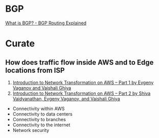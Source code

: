 
# BGP

[What is BGP? - BGP Routing Explained](https://aws.amazon.com/what-is/border-gateway-protocol/)

# Curate

## How does traffic flow inside AWS and to Edge locations from ISP

1. [Introduction to Network Transformation on AWS – Part 1 by Evgeny Vaganov and Vaishali Ghiya](https://aws.amazon.com/blogs/networking-and-content-delivery/introduction-to-network-transformation-on-aws-part-1/)
1. [Introduction to Network Transformation on AWS – Part 2 by Shiva Vaidyanathan, Evgeny Vaganov, and Vaishali Ghiya](https://aws.amazon.com/blogs/networking-and-content-delivery/latency-based-routing-leveraging-amazon-cloudfront-for-a-multi-region-active-active-architecture/)
* Connectivity within AWS
* Connectivity to data centers
* Connectivity to branches
* Connectivity to the internet
* Network security